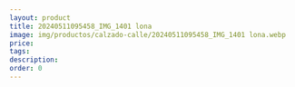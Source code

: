 ```yaml
---
layout: product
title: 20240511095458_IMG_1401 lona
image: img/productos/calzado-calle/20240511095458_IMG_1401 lona.webp
price: 
tags: 
description: 
order: 0
---
```

